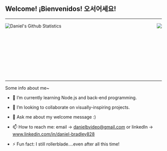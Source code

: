 ## Welcome! ¡Bienvenidos! 오서어세요!

____________________________ 

<a href="https://github.com/WebDeverDan/WebDeverDan">
  <img align="right" src="https://github-readme-stats.vercel.app/api/top-langs/?username=WebDeverDan&show=java,html,css,node.js,tex&title_color=ffffff&text_color=c9cacc&icon_color=2bbc8a&bg_color=0D1116&border_color=57A6FF&langs_count=4" />
</a>

<a href="https://github.com/WebDeverDan">
  <img align="left" src="https://github-readme-stats.vercel.app/api?username=WebDeverDan&show_icons=true&line_height=27&count_private=false&title_color=ffffff&text_color=c9cacc&icon_color=57A6FF&bg_color=0D1116&border_color=57A6FF" alt="Daniel's Github Statistics"/>
</a>

<br>
<br>
<br>
<br>
<br>
<br>
<br>
<br>
<br>
<br>

____________________________ 

Some info about me~ 

- 🌱 I’m currently learning Node.js and back-end programming.
- 👯 I’m looking to collaborate on visually-inspiring projects. 
- 💬 Ask me about my welcome message :) 
- 📫 How to reach me: email -> danielbvideo@gmail.com or linkedIn -> www.linkedin.com/in/daniel-bradley828

- ⚡ Fun fact: I still rollerblade....even after all this time! 

